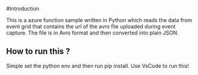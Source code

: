 #Introduction 

This is a azure function sample written in Python which reads the data from event grid that contains the url of the avro file uploaded during event capture. The file is in Avro format and then converted into plain JSON.

## How to run this ?

Simple set the python env and then run pip install.
Use VsCode to run this!